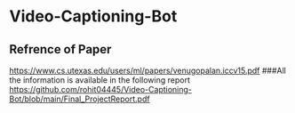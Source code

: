 # Video-Captioning-Bot
## Refrence of Paper 
https://www.cs.utexas.edu/users/ml/papers/venugopalan.iccv15.pdf
###All the information is available in the following report
https://github.com/rohit04445/Video-Captioning-Bot/blob/main/Final_ProjectReport.pdf
